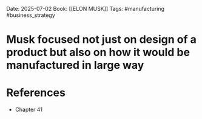 Date: 2025-07-02
Book: [[ELON MUSK]]
Tags: #manufacturing #business_strategy 
# Musk focused not just on design of a product but also on how it would be manufactured in large way



# References
- Chapter 41